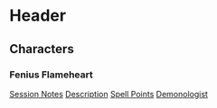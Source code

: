 <!-- TITLE: Ike's Characters -->
<!-- SUBTITLE: Compiled Info on Characters -->

# Header
## Characters
### Fenius Flameheart
[Session Notes](characters/fenius/fenius-session-notes)
[Description](characters/fenius/fenius-description)
[Spell Points](characters/fenius/fenius-spell-points)
[Demonologist](characters/fenius/fenius-demonologist)

